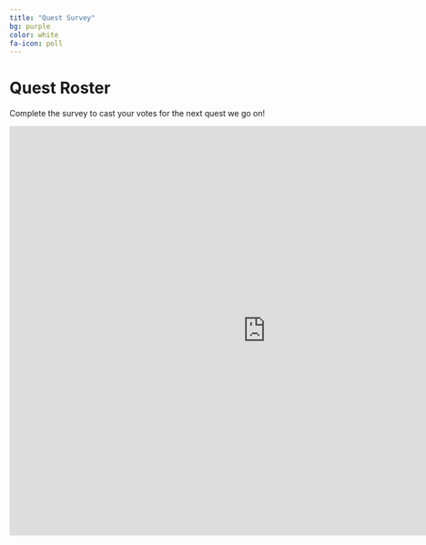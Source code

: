 ```yaml
---
title: "Quest Survey"
bg: purple
color: white
fa-icon: poll
---
```


# Quest Roster
Complete the survey to cast your votes for the next quest we go on!

<iframe src="https://docs.google.com/forms/d/e/1FAIpQLScMEdYZwkX63FqoZtXQrItH-sp1wkV-25AbWfemBzseBkuHlQ/viewform?embedded=true" width="900" height="720" frameborder="0" marginheight="0" marginwidth="0">Loading…</iframe>
